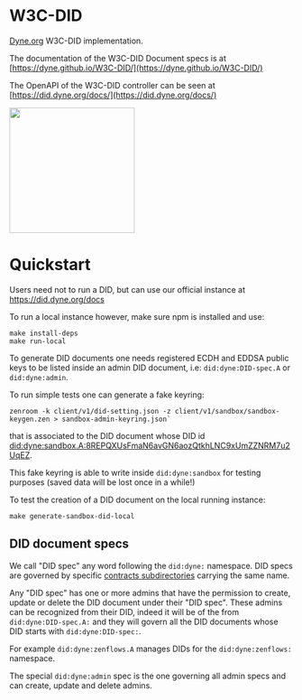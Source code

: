 # W3C-DID
[Dyne.org](http://dyne.org/) W3C-DID implementation. 

The documentation of the W3C-DID Document specs is at [https://dyne.github.io/W3C-DID/](https://dyne.github.io/W3C-DID/)

The OpenAPI of the W3C-DID controller can be seen at [https://did.dyne.org/docs/](https://did.dyne.org/docs/)


<a href="https://dyne.org">
   <img src="https://files.dyne.org/software_by_dyne.png" width="222">
</a>


# Quickstart

Users need not to run a DID, but can use our official instance at https://did.dyne.org/docs

To run a local instance however, make sure npm is installed and use:
```
make install-deps
make run-local
```

To generate DID documents one needs registered ECDH and EDDSA public keys to be listed inside an admin DID document, i.e: `did:dyne:DID-spec.A` or `did:dyne:admin`.

To run simple tests one can generate a fake keyring:
```
zenroom -k client/v1/did-setting.json -z client/v1/sandbox/sandbox-keygen.zen > sandbox-admin-keyring.json`
```
that is associated to the DID document whose DID id [did:dyne:sandbox.A:8REPQXUsFmaN6avGN6aozQtkhLNC9xUmZZNRM7u2UqEZ](/data/sandbox/A/8REPQXUsFmaN6avGN6aozQtkhLNC9xUmZZNRM7u2UqEZ).

This fake keyring is able to write inside `did:dyne:sandbox` for testing purposes (saved data will be lost once in a while!)

To test the creation of a DID document on the local running instance:
```
make generate-sandbox-did-local
```

## DID document specs

We call "DID spec" any word following the `did:dyne:` namespace. DID specs are governed by specific [contracts subdirectories](/api/v1) carrying the same name.

Any "DID spec" has one or more admins that have the permission to create, update or delete the DID document under their "DID spec". These admins can be recognized from their DID, indeed it will be of the from `did:dyne:DID-spec.A:` and they will govern all the DID documents whose DID starts with `did:dyne:DID-spec:`.

For example `did:dyne:zenflows.A` manages DIDs for the `did:dyne:zenflows:` namespace.

The special `did:dyne:admin` spec is the one governing all admin specs and can create, update and delete admins.

<!-- Controller has no more a keyring! can be eliminated or it will be usefull when notarization will be back?
## Controller Keyring (setup once)

Inside the [private_contracts](private_contracts) are the scripts to generate the primary controller keyring whose ECDH key will be used to sign all DID documents and whose ECDH public key can be used to verify their integrity.

These keys will help govern further generation of DIDs: the secret keys will be needed to sign any DID creation on a system that has just started.

You can optionally create a keyring manually: `zenroom -z private_contracts/create_keys.zen`

The Controller keyring should look like this: 

```json
{
   "Issuer": {
      "keyring": {
         "ecdh": "k3amvcaPJNSbVbK0eNh83c7k8OZqSklaPCfbnUGMDvc=",
         "eddsa": "349aphSypm5b6YgC8M8hd7zT9mKhJg1tJxxuGscyN9TR",
         "ethereum": "0f06a1a546612a53380c7e47755de9b7a6b2fdd55e382fd39d48d2b862a55bfd"
      }
   }
}
```

The keyring has to be stored into: `contracts/keyring.json`

The public keys should be generated with: `zenroom -z private_contracts/create_pub_keys.zen`
and stored in `contracts/public_keys.json`
-->


